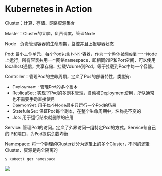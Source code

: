 # Kubernetes in Action

Cluster：计算、存储、网络资源集合

Master：Cluster的大脑，负责调度，管理Node

Node：负责管理容器的生命周期，监控并且上报容器状态

Pod: 最小工作单元，每个Pod包含1~N个容器，作为一个整体被调度到一个Node上运行。所有容器共用一个网络namespace，即相同的IP和Port空间，可以使用localhost通信，共享存储。挂载Volume到Pod，等于挂载到Pod中每一个容器。

Controller：管理Pod的生命周期，定义了Pod的部署特性，类型有:

- Deployment : 管理Pod的多个副本
- ReplicaSet : 实现了Pod的多副本管理，自动被Deployment使用，所以通常也不需要手动直接使用
- DaemonSet: 用于每个Node最多只运行一个Pod的场景
- StatefuleSet: 保证Pod每个副本，在整个生命周期中，名称是不变的
- Job: 用于运行结束就删除的应用

Service: 管理Pod的访问。定义了外界访问一组特定Pod的方式。Service有自己的IP和端口，为Pod提供负载均衡

Namespace: 将一个物理的Cluster划分为逻辑上的多个Cluster，不同的逻辑Cluster，资源是完全隔离的

```bash
$ kubectl get namespace
```



![](https://img.codekissyoung.com/2021/01/08/8b15efec8824c13d07f0629380fb701e.png)











